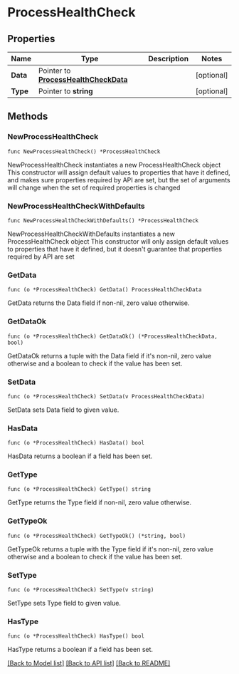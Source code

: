 # ProcessHealthCheck

## Properties

Name | Type | Description | Notes
------------ | ------------- | ------------- | -------------
**Data** | Pointer to [**ProcessHealthCheckData**](ProcessHealthCheckData.md) |  | [optional] 
**Type** | Pointer to **string** |  | [optional] 

## Methods

### NewProcessHealthCheck

`func NewProcessHealthCheck() *ProcessHealthCheck`

NewProcessHealthCheck instantiates a new ProcessHealthCheck object
This constructor will assign default values to properties that have it defined,
and makes sure properties required by API are set, but the set of arguments
will change when the set of required properties is changed

### NewProcessHealthCheckWithDefaults

`func NewProcessHealthCheckWithDefaults() *ProcessHealthCheck`

NewProcessHealthCheckWithDefaults instantiates a new ProcessHealthCheck object
This constructor will only assign default values to properties that have it defined,
but it doesn't guarantee that properties required by API are set

### GetData

`func (o *ProcessHealthCheck) GetData() ProcessHealthCheckData`

GetData returns the Data field if non-nil, zero value otherwise.

### GetDataOk

`func (o *ProcessHealthCheck) GetDataOk() (*ProcessHealthCheckData, bool)`

GetDataOk returns a tuple with the Data field if it's non-nil, zero value otherwise
and a boolean to check if the value has been set.

### SetData

`func (o *ProcessHealthCheck) SetData(v ProcessHealthCheckData)`

SetData sets Data field to given value.

### HasData

`func (o *ProcessHealthCheck) HasData() bool`

HasData returns a boolean if a field has been set.

### GetType

`func (o *ProcessHealthCheck) GetType() string`

GetType returns the Type field if non-nil, zero value otherwise.

### GetTypeOk

`func (o *ProcessHealthCheck) GetTypeOk() (*string, bool)`

GetTypeOk returns a tuple with the Type field if it's non-nil, zero value otherwise
and a boolean to check if the value has been set.

### SetType

`func (o *ProcessHealthCheck) SetType(v string)`

SetType sets Type field to given value.

### HasType

`func (o *ProcessHealthCheck) HasType() bool`

HasType returns a boolean if a field has been set.


[[Back to Model list]](../README.md#documentation-for-models) [[Back to API list]](../README.md#documentation-for-api-endpoints) [[Back to README]](../README.md)


